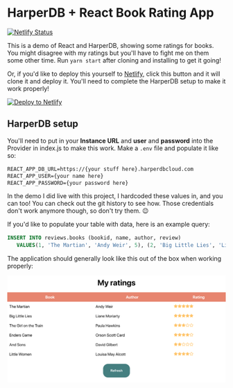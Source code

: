 # HarperDB + React Book Rating App

[![Netlify Status](https://api.netlify.com/api/v1/badges/977fc807-5047-4835-81fe-b1e11a3247e1/deploy-status)](https://app.netlify.com/sites/book-rating-demo/deploys)

This is a demo of React and HarperDB, showing some ratings for books. You might disagree with my ratings but you'll have to fight me on them some other time. Run `yarn start` after cloning and installing to get it going!

Or, if you'd like to deploy this yourself to [Netlify](https://url.netlify.com/Bk4UicocL), click this button and it will clone it and deploy it. You'll need to complete the HarperDB setup to make it work properly!

[![Deploy to Netlify](https://www.netlify.com/img/deploy/button.svg)](https://app.netlify.com/start/deploy?repository=https://github.com/cassidoo/book-rating-demo&utm_source=github&utm_medium=reactharperdb-cs&utm_campaign=devex)

## HarperDB setup

You'll need to put in your **Instance URL** and **user** and **password** into the Provider in index.js to make this work. Make a `.env` file and populate it like so:

```
REACT_APP_DB_URL=https://{your stuff here}.harperdbcloud.com
REACT_APP_USER={your name here}
REACT_APP_PASSWORD={your password here}
```

In the demo I did live with this project, I hardcoded these values in, and you can too! You can check out the git history to see how. Those credentials don't work anymore though, so don't try them. 😉

If you'd like to populate your table with data, here is an example query:

```sql
INSERT INTO reviews.books (bookid, name, author, review)
   VALUES(1, 'The Martian', 'Andy Weir', 5), (2, 'Big Little Lies', 'Liane Moriarty', 5), (3, 'The Girl on the Train', 'Paula Hawkins', 3)
```

The application should generally look like this out of the box when working properly:

![screenshot](screenshot.png)
